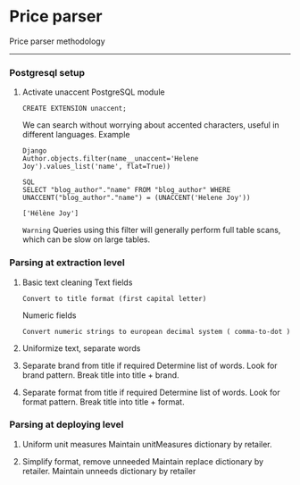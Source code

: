 # Price parser

Price parser methodology

----------

### Postgresql setup
1. Activate unaccent PostgreSQL module 
    ```
    CREATE EXTENSION unaccent;
    ```
    We can search without worrying about accented characters, useful in different languages.
    Example
    ```
    Django
    Author.objects.filter(name__unaccent='Helene Joy').values_list('name', flat=True))

    SQL 
    SELECT "blog_author"."name" FROM "blog_author" WHERE UNACCENT("blog_author"."name") = (UNACCENT('Helene Joy'))

    ['Hélène Joy']
    ```
    `Warning`
    Queries using this filter will generally perform full table scans, which can be slow on large tables.

### Parsing at extraction level
1. Basic text cleaning
Text fields
    ```
    Convert to title format (first capital letter)
    ``` 
    Numeric fields
    ```
    Convert numeric strings to european decimal system ( comma-to-dot ) 
    ``` 
2. Uniformize text, separate words

3. Separate brand from title if required
Determine list of words.
Look for brand pattern.
Break title into title + brand.

4. Separate format from title if required
Determine list of words.
Look for format pattern.
Break title into title + format.


### Parsing at deploying level

1. Uniform unit measures
Maintain unitMeasures dictionary by retailer.

2. Simplify format, remove unneeded
Maintain replace dictionary by retailer.
Maintain unneeds dictionary by retailer

